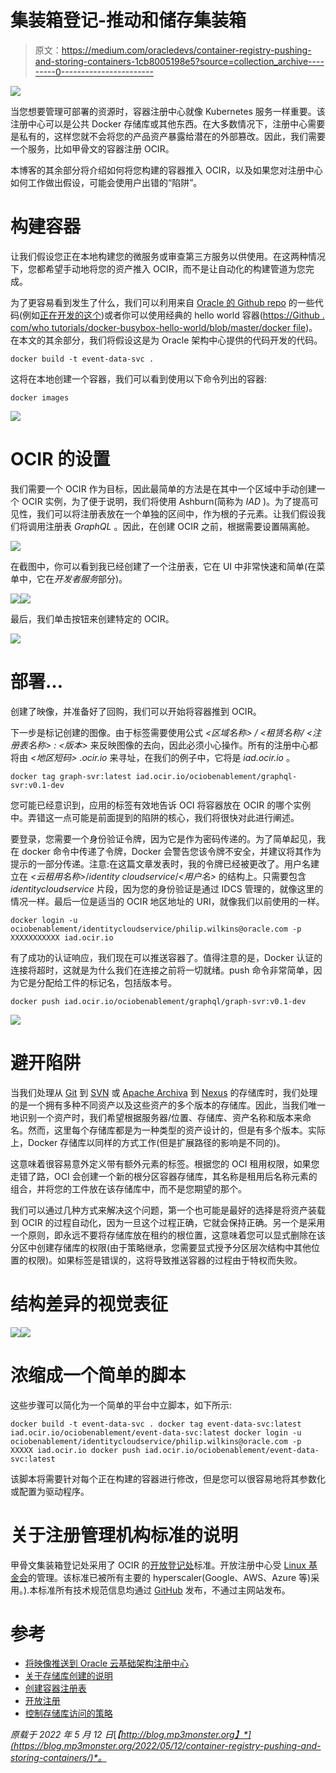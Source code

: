 # 集装箱登记-推动和储存集装箱

> 原文：<https://medium.com/oracledevs/container-registry-pushing-and-storing-containers-1cb8005198e5?source=collection_archive---------0----------------------->

![](img/cd4cd4583aae0dfdfd72fbd71d2896dc.png)

当您想要管理可部署的资源时，容器注册中心就像 Kubernetes 服务一样重要。该注册中心可以是公共 Docker 存储库或其他东西。在大多数情况下，注册中心需要是私有的，这样您就不会将您的产品资产暴露给潜在的外部篡改。因此，我们需要一个服务，比如甲骨文的容器注册 OCIR。

本博客的其余部分将介绍如何将您构建的容器推入 OCIR，以及如果您对注册中心如何工作做出假设，可能会使用户出错的“陷阱”。

# 构建容器

让我们假设您正在本地构建您的微服务或审查第三方服务以供使用。在这两种情况下，您都希望手动地将您的资产推入 OCIR，而不是让自动化的构建管道为您完成。

为了更容易看到发生了什么，我们可以利用来自 [Oracle 的 Github repo](https://github.com/oracle-devrel) 的一些代码(例如[正在开发的这个](https://github.com/mp3monster/oci-arch-oke-graphql/tree/main/ref-data-svc))或者你可以使用经典的 hello world 容器([https://Github . com/who tutorials/docker-busybox-hello-world/blob/master/docker file](https://github.com/whotutorials/docker-busybox-hello-world/blob/master/Dockerfile))。在本文的其余部分，我们将假设这是为 Oracle 架构中心提供的代码开发的代码。

```
docker build -t event-data-svc .
```

这将在本地创建一个容器，我们可以看到使用以下命令列出的容器:

```
docker images
```

![](img/b089d82bc2f895e87e91872a4e347596.png)

# OCIR 的设置

我们需要一个 OCIR 作为目标，因此最简单的方法是在其中一个区域中手动创建一个 OCIR 实例，为了便于说明，我们将使用 Ashburn(简称为 *IAD* )。为了提高可见性，我们可以将注册表放在一个单独的区间中，作为根的子元素。让我们假设我们将调用注册表 *GraphQL* 。因此，在创建 OCIR 之前，根据需要设置隔离舱。

![](img/d743d27d99cdf2db941fba2f468db073.png)

在截图中，你可以看到我已经创建了一个注册表，它在 UI 中非常快速和简单(在菜单中，它在*开发者服务*部分)。

![](img/e9dc5585ec33eb34bc85889cd2470daf.png)![](img/a460fe95eb9224d0155b898bd4882d65.png)

最后，我们单击按钮来创建特定的 OCIR。

![](img/4260d33ee282445024f718c90721f38d.png)

# 部署…

创建了映像，并准备好了回购，我们可以开始将容器推到 OCIR。

下一步是标记创建的图像。由于标签需要使用公式 *<区域名称> / <租赁名称/ <注册表名称> : <版本>* 来反映图像的去向，因此必须小心操作。所有的注册中心都将由 *<地区短码> .ocir.io* 来寻址，在我们的例子中，它将是 *iad.ocir.io* 。

```
docker tag graph-svr:latest iad.ocir.io/ociobenablement/graphql-svr:v0.1-dev
```

您可能已经意识到，应用的标签有效地告诉 OCI 将容器放在 OCIR 的哪个实例中。弄错这一点可能是前面提到的陷阱的核心，我们将很快对此进行阐述。

要登录，您需要一个身份验证令牌，因为它是作为密码传递的。为了简单起见，我在 docker 命令中传递了令牌，Docker 会警告您该令牌不安全，并建议将其作为提示的一部分传递。注意:在这篇文章发表时，我的令牌已经被更改了。用户名建立在 *<云租用名称>*/*identity cloudservice*/*<用户名>* 的结构上。只需要包含 *identitycloudservice* 片段，因为您的身份验证是通过 IDCS 管理的，就像这里的情况一样。最后一位是适当的 OCIR 地区地址的 URI，就像我们以前使用的一样。

```
docker login -u ociobenablement/identitycloudservice/philip.wilkins@oracle.com -p XXXXXXXXXXX iad.ocir.io
```

有了成功的认证响应，我们现在可以推送容器了。值得注意的是，Docker 认证的连接将超时，这就是为什么我们在连接之前将一切就绪。push 命令非常简单，因为它是分配给工件的标记名，包括版本号。

```
docker push iad.ocir.io/ociobenablement/graphql/graph-svr:v0.1-dev
```

![](img/3bb9e35f39901b889dfe0602bfd010ab.png)

# 避开陷阱

当我们处理从 [Git](https://git-scm.com/) 到 [SVN](https://subversion.apache.org/) 或 [Apache Archiva](https://archiva.apache.org/) 到 [Nexus](https://www.sonatype.com/products/nexus-repository) 的存储库时，我们处理的是一个拥有多种不同资产以及这些资产的多个版本的存储库。因此，当我们唯一地识别一个资产时，我们希望根据服务器/位置、存储库、资产名称和版本来命名。然而，这里每个存储库都是为一种类型的资产设计的，但是有多个版本。实际上，Docker 存储库以同样的方式工作(但是扩展路径的影响是不同的)。

这意味着很容易意外定义带有额外元素的标签。根据您的 OCI 租用权限，如果您走错了路，OCI 会创建一个新的根分区容器存储库，其名称是租用后名称元素的组合，并将您的工件放在该存储库中，而不是您期望的那个。

我们可以通过几种方式来解决这个问题，第一个也可能是最好的选择是将资产装载到 OCIR 的过程自动化，因为一旦这个过程正确，它就会保持正确。另一个是采用一个原则，即永远不要将存储库放在租约的根位置，这意味着您可以显式删除在该分区中创建存储库的权限(由于策略继承，您需要显式授予分区层次结构中其他位置的权限)。如果标签是错误的，这将导致推送容器的过程由于特权而失败。

# 结构差异的视觉表征

![](img/24c217ae7f2ed0c635e3136d855f7bd3.png)![](img/34b12e82da425a113b51c472b376f68f.png)

# 浓缩成一个简单的脚本

这些步骤可以简化为一个简单的平台中立脚本，如下所示:

```
docker build -t event-data-svc . docker tag event-data-svc:latest iad.ocir.io/ociobenablement/event-data-svc:latest docker login -u ociobenablement/identitycloudservice/philip.wilkins@oracle.com -p XXXXX iad.ocir.io docker push iad.ocir.io/ociobenablement/event-data-svc:latest
```

该脚本将需要针对每个正在构建的容器进行修改，但是您可以很容易地将其参数化或配置为驱动程序。

# 关于注册管理机构标准的说明

甲骨文集装箱登记处采用了 OCIR 的[开放登记处](https://opencontainers.org/)标准。开放注册中心受 [Linux 基金会](https://www.linuxfoundation.org/)的管理。该标准已被所有主要的 hyperscaler(Google、AWS、Azure 等)采用。).本标准所有技术规范信息均通过 [GitHub](https://github.com/opencontainers) 发布，不通过主网站发布。

# 参考

*   [将映像推送到 Oracle 云基础架构注册中心](https://www.oracle.com/webfolder/technetwork/tutorials/obe/oci/registry/index.html)
*   [关于存储库创建的说明](https://docs.oracle.com/en-us/iaas/Content/Registry/Tasks/registrycreatingarepository.htm#notesreposcreation)
*   [创建容器注册表](https://docs.oracle.com/en/middleware/fusion-middleware/12.2.1.4/ikedg/using-oci-container-registry.html#GUID-41F49FED-CD6B-4E50-B87A-953C7D20C127)
*   [开放注册](https://opencontainers.org/)
*   [控制存储库访问的策略](https://docs.oracle.com/en-us/iaas/Content/Registry/Concepts/registrypolicyrepoaccess.htm#Policies_to_Control_Repository_Access)

*原载于 2022 年 5 月 12 日*[*【http://blog.mp3monster.org】*](https://blog.mp3monster.org/2022/05/12/container-registry-pushing-and-storing-containers/)*。*